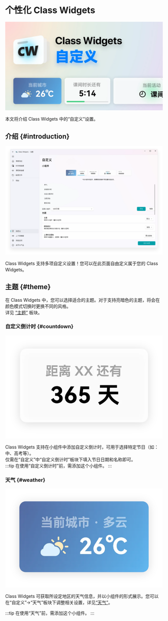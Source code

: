 # 个性化 Class Widgets

![help_docu – 3.png](/instr/cover/adv/custom.png)

本文将介绍 Class Widgets 中的“自定义”设置。  
## 介绍 {#introduction}

![Image 10.png](/instr/adv/custom-settings.png)

Class Widgets 支持多项自定义设置！您可以在此页面自由定义属于您的 Class Widgets。  
## 主题 {#theme}

在 Class Widgets 中，您可以选择适合的主题。对于支持亮暗色的主题，将会在颜色模式切换时更换不同的风格。  
详见 [“主题”](./theme) 板块。  
### 自定义倒计时 {#countdown}

![widget-Countdown.png](/instr/adv/custom-wg-countd.png)

Class Widgets 支持在小组件中添加自定义倒计时，可用于选择特定节日（如：中、高考等）。  
仅需在“自定义”中“自定义倒计时”板块下填入节日日期和名称即可。  
:::tip
在使用“自定义倒计时”前，需添加这个小组件。 
::: 
### 天气 {#weather}

![widget-weather.png](/instr/adv/custom-wg-wea.png)

Class Widgets 可获取所设定地区的天气信息，并以小组件的形式展示。您可以在“自定义”->“天气”板块下调整相关设置，详见[“天气”](./weather)。  

:::tip
在使用“天气”前，需添加这个小组件。
:::